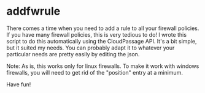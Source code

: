 addfwrule
=========
There comes a time when you need to add a rule to all your firewall policies.
If you have many firewall policies, this is very tedious to do!  I wrote
this script to do this automatically using the CloudPassage API.  It's
a bit simple, but it suited my needs.  You can probably adapt it to
whatever your particular needs are pretty easily by editing the json.

Note:  As is, this works only for linux firewalls.  To make it work with
windows firewalls, you will need to get rid of the "position" entry at a
minimum.

Have fun!

